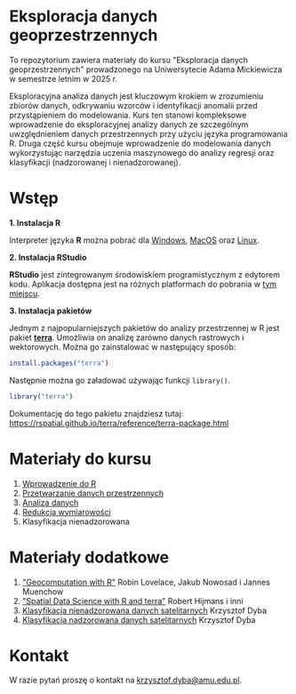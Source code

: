 # Eksploracja danych geoprzestrzennych

To repozytorium zawiera materiały do kursu "Eksploracja danych geoprzestrzennych" prowadzonego
na Uniwersytecie Adama Mickiewicza w semestrze letnim w 2025 r.

Eksploracyjna analiza danych jest kluczowym krokiem w zrozumieniu zbiorów danych, odkrywaniu wzorców
i identyfikacji anomalii przed przystąpieniem do modelowania. Kurs ten stanowi kompleksowe wprowadzenie
do eksploracyjnej analizy danych ze szczególnym uwzględnieniem danych przestrzennych przy użyciu języka
programowania R. Druga część kursu obejmuje wprowadzenie do modelowania danych wykorzystując narzędzia
uczenia maszynowego do analizy regresji oraz klasyfikacji (nadzorowanej i nienadzorowanej).

# Wstęp

**1. Instalacja R**

Interpreter języka **R** można pobrać dla [Windows](https://cloud.r-project.org/bin/windows/base/R-4.4.2-win.exe),
[MacOS](https://cran.r-project.org/bin/macosx/) oraz [Linux](https://cloud.r-project.org/bin/linux/).

**2. Instalacja RStudio**

**RStudio** jest zintegrowanym środowiskiem programistycznym z edytorem kodu.
Aplikacja dostępna jest na różnych platformach do pobrania w [tym miejscu](https://posit.co/download/rstudio-desktop/).

**3. Instalacja pakietów**

Jednym z najpopularniejszych pakietów do analizy przestrzennej w R jest pakiet [**terra**](https://github.com/rspatial/terra).
Umożliwia on analizę zarówno danych rastrowych i wektorowych.
Można go zainstalować w następujący sposób:

```r
install.packages("terra")
```

Następnie można go załadować używając funkcji `library()`.

```r
library("terra")
```

Dokumentację do tego pakietu znajdziesz tutaj: <https://rspatial.github.io/terra/reference/terra-package.html>

# Materiały do kursu

1. [Wprowadzenie do R](https://kadyb.github.io/edg2025/cwiczenia/01_Wprowadzenie_do_R.html)
2. [Przetwarzanie danych przestrzennych](https://kadyb.github.io/edg2025/cwiczenia/02_Przetwarzanie_danych.html)
3. [Analiza danych](https://kadyb.github.io/edg2025/cwiczenia/03_Analiza_danych.html)
4. [Redukcja wymiarowości](https://kadyb.github.io/edg2025/cwiczenia/04_Redukcja_wymiarowosci.html)
5. Klasyfikacja nienadzorowana

# Materiały dodatkowe

1. ["Geocomputation with R"](https://r.geocompx.org/) Robin Lovelace, Jakub Nowosad i Jannes Muenchow
2. ["Spatial Data Science with R and terra"](https://rspatial.org/) Robert Hijmans i inni
3. [Klasyfikacja nienadzorowana danych satelitarnych](https://kadyb.github.io/GEOINF2022/Grupowanie.html) Krzysztof Dyba
4. [Klasyfikacja nadzorowana danych satelitarnych](https://kadyb.github.io/GEOINF2022/Klasyfikacja.html) Krzysztof Dyba

# Kontakt 

W razie pytań proszę o kontakt na <krzysztof.dyba@amu.edu.pl>.
